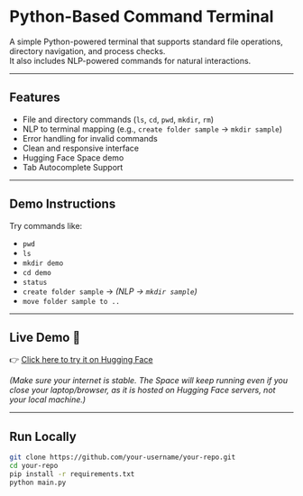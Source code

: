 # Python-Based Command Terminal

A simple Python-powered terminal that supports standard file operations, directory navigation, and process checks.  
It also includes NLP-powered commands for natural interactions.

---

## Features
- File and directory commands (`ls`, `cd`, `pwd`, `mkdir`, `rm`)
- NLP to terminal mapping (e.g., `create folder sample` → `mkdir sample`)
- Error handling for invalid commands
- Clean and responsive interface
- Hugging Face Space demo
- Tab Autocomplete Support

---

## Demo Instructions

Try commands like:

- `pwd`  
- `ls`  
- `mkdir demo`  
- `cd demo`  
- `status`  
- `create folder sample` → *(NLP → `mkdir sample`)*  
- `move folder sample to ..`  

---

## Live Demo 🚀

👉 [Click here to try it on Hugging Face](https://huggingface.co/spaces/Keshavpareek09/Keshav)  

*(Make sure your internet is stable. The Space will keep running even if you close your laptop/browser, as it is hosted on Hugging Face servers, not your local machine.)*

---

## Run Locally

```bash
git clone https://github.com/your-username/your-repo.git
cd your-repo
pip install -r requirements.txt
python main.py
